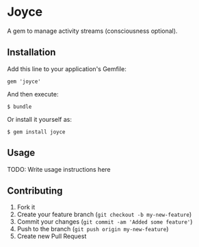 # Joyce

A gem to manage activity streams (consciousness optional).

## Installation

Add this line to your application's Gemfile:

    gem 'joyce'

And then execute:

    $ bundle

Or install it yourself as:

    $ gem install joyce

## Usage

TODO: Write usage instructions here

## Contributing

1. Fork it
2. Create your feature branch (`git checkout -b my-new-feature`)
3. Commit your changes (`git commit -am 'Added some feature'`)
4. Push to the branch (`git push origin my-new-feature`)
5. Create new Pull Request
